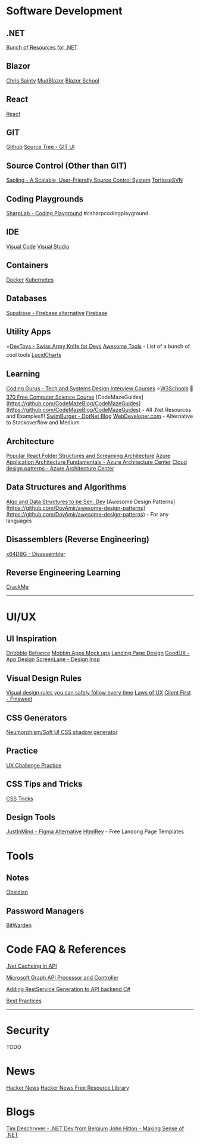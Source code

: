 # Software Development

## .NET
[Bunch of Resources for .NET](https://www.reddit.com/r/dotnet/comments/11lrf4p/best_netc_resources_for_senior_engineer/?utm_source=share&utm_medium=ios_app&utm_name=iossmf)

## Blazor

[Chris Sainty](https://chrissainty.com/)
[MudBlazor](https://mudblazor.com/)
[Blazor School](https://blazorschool.com/)

## React
[React](https://react.dev/learn)

## GIT 
[Github](https://github.com/)
[Source Tree - GIT UI](https://www.sourcetreeapp.com/)

## Source Control (Other than GIT)
[Sapling - A Scalable, User-Friendly Source Control System](https://sapling-scm.com/)
[TortioseSVN](https://tortoisesvn.net/)

## Coding Playgrounds
[SharpLab - Coding Playground](https://sharplab.io/) #csharpcodingplayground

## IDE
[Visual Code](https://code.visualstudio.com/)
[Visual Studio](https://visualstudio.microsoft.com/)

## Containers
[Docker](https://www.docker.com/)
[Kubernetes](https://kubernetes.io/)

## Databases
[Supabase - Firebase alternative](https://supabase.com/)
[Firebase](https://firebase.google.com/)

## Utility Apps
⭐[DevToys - Swiss Army Knife for Devs](https://devtoys.app/)
[Awesome Tools](https://www.notion.so/Awesome-Tools-0eae1820ee1843e793437208ccd069e9) - List of a bunch of cool tools
[LucidCharts](https://lucid.app/d)

## Learning
[Coding Gurus - Tech and Systems Design Interview Courses](https://www.designgurus.io/)
⭐[W3Schools](https://www.w3schools.com/)
🎒[370 Free Computer Science Course](https://www.freecodecamp.org/news/370-online-courses-with-real-college-credit-that-you-can-access-for-free-4fec5a28646/#computer-science)
[CodeMazeGuides](https://github.com/CodeMazeBlog/CodeMazeGuides](https://github.com/CodeMazeBlog/CodeMazeGuides) - All .Net Resources and Examples!!!
[SwimBurger - DotNet Blog](https://swimburger.net/)
[WebDeveloper.com](https://webdeveloper.com/) - Alternative to Stackoverflow and Medium

## Architecture 
[Popular React Folder Structures and Screaming Architecture](https://profy.dev/article/react-folder-structure)
[Azure Application Architecture Fundamentals - Azure Architecture Center](https://learn.microsoft.com/en-us/azure/architecture/guide/)
[Cloud design patterns - Azure Architecture Center](https://learn.microsoft.com/en-us/azure/architecture/patterns/)

## Data Structures and Algorithms
[Algo and Data Structures to be Sen. Dev](https://www.notion.so/Algo-and-Data-Structures-to-be-Sen-Dev-7e0245517da54c05a766320725c9e0bc)
[Awesome Design Patterns](https://github.com/DovAmir/awesome-design-patterns](https://github.com/DovAmir/awesome-design-patterns) - For any languages

## Disassemblers (Reverse Engineering)
[x64DBG - Disassembler](https://x64dbg.com/)


## Reverse Engineering Learning
[CrackMe](https://www.crackmes.one)


<hr>

# UI/UX

## UI Inspiration
[Dribbble](https://dribbble.com/)
[Behance](https://www.behance.net)
[Mobbin Apps Mock ups](https://mobbin.com/browse/ios/apps)
[Landing Page Design](https://www.lapa.ninja/)
[GoodUX - App Design](https://goodux.appcues.com/)
[ScreenLane - Design Insp](https://screenlane.com/)

## Visual Design Rules
[Visual design rules you can safely follow every time](https://anthonyhobday.com/sideprojects/saferules/?utm_source=webflow-inspo&utm_medium=email&utm_campaign=jan-25-2023)
[Laws of UX](https://lawsofux.com/info/)
[Client First - Finsweet](https://Finsweet.com/client-first)

## CSS Generators
[Neumorphism/Soft UI CSS shadow generator](https://neumorphism.io/#e0e0e0)

## Practice
[UX Challenge Practice](http://www.uxchallenge.co/)

## CSS Tips and Tricks
[CSS Tricks](https://css-tricks.com/)

## Design Tools
[JustInMind - Figma Alternative](https://www.justinmind.com/)
[HtmlRev](https://htmlrev.com/) - Free Landong Page Templates

# Tools

## Notes
[Obsidian](https://obsidian.md/)

## Password Managers
[BitWarden](https://bitwarden.com/)


# Code FAQ & References

[.Net Cacheing in API](https://www.notion.so/Net-Cacheing-in-API-bd6a66e322f448009ef23b133a5b9a7d)

[Microsoft Graph API Processor and Controller](https://www.notion.so/Microsoft-Graph-API-Processor-and-Controller-c94ac8033ec3479d942ffa9289b168ad)

[Adding RestService Generation to API backend C#](https://www.notion.so/Adding-RestService-Generation-to-API-backend-C-a1ede4871b394066b6388d78c8f9ca82)

[Best Practices](https://www.notion.so/Best-Practices-3d4759be0bf4464ca9458bb93a3e6e14)

<hr>

# Security
TODO

# News
[Hacker News](https://www.thehackernews.com)
[Hacker News Free Resource Library](https://thehackernews.tradepub.com/)

# Blogs
[Tim Deschryver - .NET Dev from Belgium]()
[John Hitlon - Making Sense of .NET](https://jonhilton.net/)
